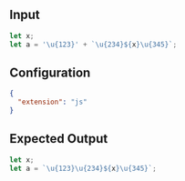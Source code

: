 
## Input
```javascript input
let x;
let a = '\u{123}' + `\u{234}${x}\u{345}`;
```

## Configuration
```json configuration
{
  "extension": "js"
}
```

## Expected Output
```javascript expected output
let x;
let a = `\u{123}\u{234}${x}\u{345}`;
```
